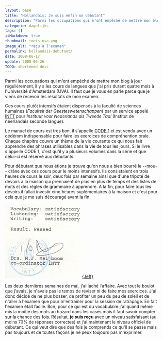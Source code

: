 ```yaml
---
layout: base
title: "Hollandais: Je suis enfin un débutant"
description: "Parmi les occupations qui m'ont empèché de mettre mon blog à jour régulièrement, il y a les cours de langues que j'ai pris durant quatre mois à l'Universi"
categorie: dagelijks
tags: []
isMarkdown: true
thumbnail: toets-uva.png
image_alt: "reçu à l'examen"
permalink: hollandais-debutant/
date: 2008-06-17
update: 2008-06-26
TODO: shortened desc
---
```


Parmi les occupations qui m'ont empèché de mettre mon blog à jour régulièrement, il y a les cours de langues que j'ai pris durant quatre mois à l'Université d'Amsterdam (UVA). Il faut que je vous en parle parce que je viens de recevoir les résultats de mon examen.

Ces cours plutôt intensifs étaient dispensés à la faculté de sciences humaines (*Faculteit der Geesteswetenschappen*) par un service appelé [INTT](http://www.hum.uva.nl/intt/home.cfm) pour *Instituut voor Nederlands als Tweede Taal* (Institut de néerlandais seconde langue).

Le manuel de cours est très bon, il s'appelle [CODE 1](http://www.nl.bol.com/is-bin/INTERSHOP.enfinity/eCS/Store/nl/-/EUR/BOL_DisplayProductInformation-Start?Section=BOOK&BOL_OWNER_ID=1001004002073274) et est vendu avec un cédérom indispensable pour faire les exercices de compréhention orale. Chaque chapitre couvre un thème de la vie courante ce qui nous fait apprendre des phrases utilisables dans la vie de tous les jours. Si le livre s'appelle CODE 1, c'est qu'il y a plusieurs volumes dans la série et que celui-ci est réservé aux débutants.

Pour débutant que nous étions je trouve qu'on nous a bien bourré le --mou-- crâne avec ces cours pour le moins intenssifs. Ils consistaient en trois heures de cours le soir, deux fois par semaine ainsi que d'une tripoté de devoirs à la maison qui prennaient de plus en plus de temps et des listes de mots et des règles de grammaire à apprendre. A la fin, pour faire tous les devoirs il fallait investir cinq heures suplémentaires à la maison et c'est pour celà que je me suis découragé avant la fin.

[![reçu à l'examen](toets-uva.png){.left}](http://blog.re/me-in-amsterdam/files/data/toets-uva.pdf)

Les deux dernières semaines de mai, j'ai laché l'affaire. Avec tout le boulot que j'avais, je n'avais pas le temps de réviser ni de faire mes exercices. J'ai donc décidé de ne plus bosser, de profiter un peu du peu de soleil et de n'aller à l'examen que pour m'entrainer pour la session de ratrapage. En fait l'examen était facile. Bon, pour ce qui est du vocabulaire j'ai quand même mis la moitié des mots au hazard dans les cases mais il faut savoir compter sur la chance des fois. Résultat, **je suis reçu** avec un niveau satisfaisant (au moins 70% de réponses correctes) et j'ai maintenant le niveau officiel de débutant. Ce qui veut dire que des fois je comprends ce qu'il se passe mais pas toujours et de toutes façons je ne peux toujours pas m'exprimer.
